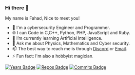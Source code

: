 


### Hi there 👋
My name is Fahad, Nice to meet you!
- 🔭 I'm a cybersecurity Engineer and Programmer.
- 🌐 I can Code in C,C++, Python, PHP, JavaScript and Ruby.
- 🌱 I’m currently learning Artificial Intelligence.
- 💬 Ask me about Physics, Mathematics and Cyber security.
- 📫 The best way to reach me is through [Discord](https://discordapp.com/invite/8snh7nx) or [Email](mailto://quantumcore@protonmail.com).
- ⚡ Fun fact: I'm also a hobbyist magician.

[![Years Badge](https://badges.pufler.dev/years/quantumcore)](https://badges.pufler.dev) [![Repos Badge](https://badges.pufler.dev/repos/quantumcore)](https://badges.pufler.dev)  [![Commits Badge](https://badges.pufler.dev/commits/monthly/quantumcore)](https://badges.pufler.dev)
